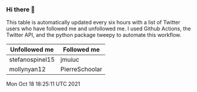 ### Hi there 👋

This table is automatically updated every six hours with a list of Twitter users who have followed me and unfollowed me. I used Github Actions, the Twitter API, and the python package tweepy to automate this workflow.

| Unfollowed me |  Followed me |
| --- | --- |
|stefanospinel15|jmuiuc|
|mollynyan12|PierreSchoolar|
Mon Oct 18 18:25:11 UTC 2021
